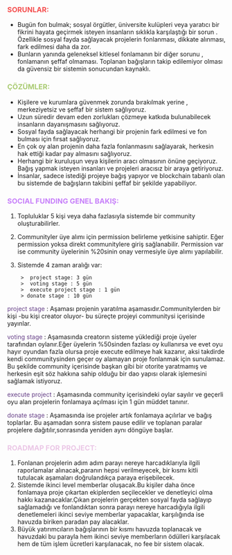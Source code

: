 ### <font color="F55050"><b>SORUNLAR:</b></font>

- Bugün fon bulmak; sosyal örgütler, üniversite kulüpleri veya yaratıcı bir fikrini hayata geçirmek isteyen insanların sıklıkla karşılaştığı bir sorun . Özellikle sosyal fayda sağlayacak projelerin fonlanması, dikkate alınması, fark edilmesi daha da zor. 
- Bunların yanında geleneksel kitlesel fonlamanın bir diğer sorunu , fonlamanın şeffaf olmaması. Toplanan bağışların takip edilemiyor olması da güvensiz bir sistemin sonucundan kaynaklı.

### <font color=AACB73><b>ÇÖZÜMLER:</b></font>

- Kişilere ve kurumlara güvenmek zorunda bırakılmak yerine , merkeziyetsiz ve şeffaf bir sistem sağlıyoruz.
- Uzun süredir devam eden zorlukları çözmeye katkıda bulunabilecek insanların dayanışmasını sağlıyoruz.
- Sosyal fayda sağlayacak herhangi bir projenin fark edilmesi ve fon bulması için fırsat sağlıyoruz.
- En çok oy alan projenin daha fazla fonlanmasını sağlayarak, herkesin hak ettiği kadar pay almasını sağlıyoruz.
- Herhangi bir kuruluşun veya kişilerin aracı olmasının önüne geçiyoruz. Bağış yapmak isteyen insanları ve projeleri aracısız bir araya getiriyoruz.
- İnsanlar, sadece istediği projeye bağış yapıyor ve blockchain tabanlı olan bu sistemde de bağışların takibini şeffaf bir şekilde yapabiliyor.

### <font color=C780FA><b>SOCIAL FUNDING GENEL BAKIŞ:</b></font>

1.  Topluluklar 5 kişi veya daha fazlasıyla sistemde bir community oluşturabilirler.
2.  Communityler üye alımı için permission belirleme yetkisine sahiptir. Eğer permission yoksa direkt communitylere giriş sağlanabilir. Permission var ise community üyelerinin %20sinin onay vermesiyle üye alımı yapılabilir.
3.  Sistemde 4 zaman aralığı var:

         >  project stage: 3 gün
         >  voting stage : 5 gün
         >  execute project stage : 1 gün
         > donate stage : 10 gün

<font color=674188>project stage</font> : Aşaması projenin yaratılma aşamasıdır.Communitylerden bir kişi -bu kişi creator oluyor- bu süreçte projeyi communitysi içerisinde yayınlar.

<font color=674188>voting stage</font> : Aşamasında creatorın sisteme yüklediği proje üyeler tarafından oylanır.Eğer üyelerin %50sinden fazlası oy kullanırsa ve evet oyu hayır oyundan fazla olursa proje execute edilmeye hak kazanır, aksi takdirde kendi communitysinden geçer oy alamayan proje fonlanmak için sunulamaz.
Bu şekilde community içerisinde başkan gibi bir otorite yaratmamış ve herkesin eşit söz hakkına sahip olduğu bir dao yapısı olarak işlemesini sağlamak istiyoruz.

<font color=674188>execute project</font> : Aşamasında community içerisindeki oylar sayılır ve geçerli oyu alan projelerin fonlamaya açılması için 1 gün müddet tanınır.

<font color=674188>donate stage</font> : Aşamasında ise projeler artık fonlamaya açılırlar ve bağış toplarlar.
Bu aşamadan sonra sistem pause edilir ve toplanan paralar projelere dağıtılır,sonrasında yeniden aynı döngüye başlar.

### <font color=EBC7E6><b>ROADMAP FOR PROJECT:</b></font>

1. Fonlanan projelerin adım adım parayı nereye harcadıklarıyla ilgili raporlamalar alınacak,paranın hepsi verilmeyecek, bir kısmı kitli tutulacak aşamaları doğrulandıkça paraya erişebilecek.
2. Sistemde ikinci level memberlar oluşacak.Bu kişiler daha önce fonlamaya proje çıkartan ekiplerden seçilecekler ve denetleyici olma hakkı kazanacaklar.Çıkan projelerin gerçekten sosyal fayda sağlayıp sağlamadığı ve fonlandıktan sonra parayı nereye harcadığıyla ilgili denetlemeleri ikinci seviye memberlar yapacaklar, karşılığında ise havuzda biriken paradan pay alacaklar.
3. Büyük yatırımcıların bağışlarının bir kısmı havuzda toplanacak ve havuzdaki bu parayla hem ikinci seviye memberların ödülleri karşılacak hem de tüm işlem ücretleri karşılanacak, no fee bir sistem olacak.
